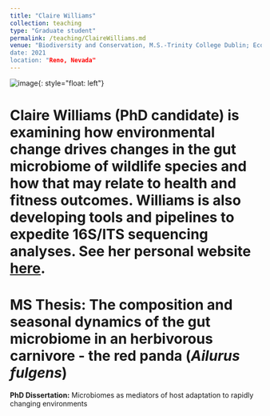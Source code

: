 ```yaml
---
title: "Claire Williams"
collection: teaching
type: "Graduate student"
permalink: /teaching/ClaireWilliams.md
venue: "Biodiversity and Conservation, M.S.-Trinity College Dublin; Ecology and Evolution, Ph.D.-University of Nevada-Reno
date: 2021
location: "Reno, Nevada"
---
```


![image](clairenew.jpg){: style="float: left"}

Claire Williams (PhD candidate) is examining how environmental change drives changes in the gut microbiome of wildlife species and how that may relate to health and fitness outcomes. Williams is also developing tools and pipelines to expedite 16S/ITS sequencing analyses. See her personal website [here](<https://claireewilliams.github.io/>).
======
<b>MS Thesis:</b> The composition and seasonal dynamics of the gut microbiome in an herbivorous carnivore - the red panda (<i>Ailurus fulgens</i>) 
======
<b>PhD Dissertation:</b> Microbiomes as mediators of host adaptation to rapidly changing environments
